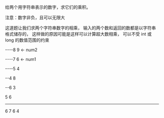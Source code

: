 给两个用字符串表示的数字，求它们的乘积。

注意：数字非负，且可以无限大


这道题让我们求两个字符串数字的相乘，
输入的两个数和返回的数都是以字符串格式储存的，
这样做的原因可能是这样可以计算超大数相乘，
可以不受 int 或 long 的数值范围的约束



----8 9  <- num2
 
----7 6  <- num1

----5 4

--4 8

--6 3

5 6

-------
6 7 6 4